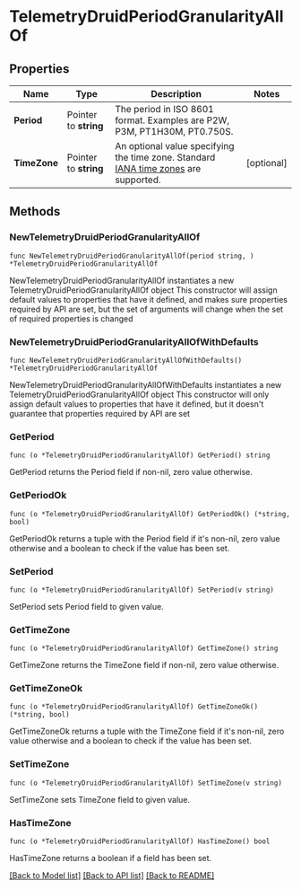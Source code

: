 # TelemetryDruidPeriodGranularityAllOf

## Properties

Name | Type | Description | Notes
------------ | ------------- | ------------- | -------------
**Period** | Pointer to **string** | The period in ISO 8601 format. Examples are P2W, P3M, PT1H30M, PT0.750S. | 
**TimeZone** | Pointer to **string** | An optional value specifying the time zone. Standard [IANA time zones](http://joda-time.sourceforge.net/timezones.html) are supported. | [optional] 

## Methods

### NewTelemetryDruidPeriodGranularityAllOf

`func NewTelemetryDruidPeriodGranularityAllOf(period string, ) *TelemetryDruidPeriodGranularityAllOf`

NewTelemetryDruidPeriodGranularityAllOf instantiates a new TelemetryDruidPeriodGranularityAllOf object
This constructor will assign default values to properties that have it defined,
and makes sure properties required by API are set, but the set of arguments
will change when the set of required properties is changed

### NewTelemetryDruidPeriodGranularityAllOfWithDefaults

`func NewTelemetryDruidPeriodGranularityAllOfWithDefaults() *TelemetryDruidPeriodGranularityAllOf`

NewTelemetryDruidPeriodGranularityAllOfWithDefaults instantiates a new TelemetryDruidPeriodGranularityAllOf object
This constructor will only assign default values to properties that have it defined,
but it doesn't guarantee that properties required by API are set

### GetPeriod

`func (o *TelemetryDruidPeriodGranularityAllOf) GetPeriod() string`

GetPeriod returns the Period field if non-nil, zero value otherwise.

### GetPeriodOk

`func (o *TelemetryDruidPeriodGranularityAllOf) GetPeriodOk() (*string, bool)`

GetPeriodOk returns a tuple with the Period field if it's non-nil, zero value otherwise
and a boolean to check if the value has been set.

### SetPeriod

`func (o *TelemetryDruidPeriodGranularityAllOf) SetPeriod(v string)`

SetPeriod sets Period field to given value.


### GetTimeZone

`func (o *TelemetryDruidPeriodGranularityAllOf) GetTimeZone() string`

GetTimeZone returns the TimeZone field if non-nil, zero value otherwise.

### GetTimeZoneOk

`func (o *TelemetryDruidPeriodGranularityAllOf) GetTimeZoneOk() (*string, bool)`

GetTimeZoneOk returns a tuple with the TimeZone field if it's non-nil, zero value otherwise
and a boolean to check if the value has been set.

### SetTimeZone

`func (o *TelemetryDruidPeriodGranularityAllOf) SetTimeZone(v string)`

SetTimeZone sets TimeZone field to given value.

### HasTimeZone

`func (o *TelemetryDruidPeriodGranularityAllOf) HasTimeZone() bool`

HasTimeZone returns a boolean if a field has been set.


[[Back to Model list]](../README.md#documentation-for-models) [[Back to API list]](../README.md#documentation-for-api-endpoints) [[Back to README]](../README.md)



